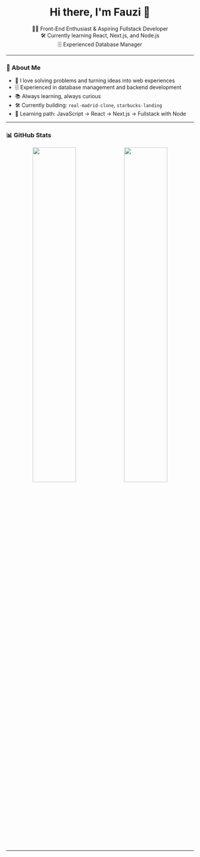 <h1 align="center">Hi there, I'm Fauzi 👋</h1>

<p align="center">
  👨‍💻 Front-End Enthusiast & Aspiring Fullstack Developer <br/>
  🛠️ Currently learning React, Next.js, and Node.js <br/>
  🗄️ Experienced Database Manager
</p>

---

### 🧭 About Me

- 🧠 I love solving problems and turning ideas into web experiences
- 🗄️ Experienced in database management and backend development
- 📚 Always learning, always curious
- 🛠️ Currently building: `real-madrid-clone`, `starbucks-landing`
- 🌱 Learning path: JavaScript → React → Next.js → Fullstack with Node

---

### 📊 GitHub Stats

<p align="center">
  <img src="https://github-readme-stats.vercel.app/api?username=Fauzi-Taufiq&show_icons=true&theme=transparent&hide_title=true" width="48%" />
  <img src="https://github-readme-stats.vercel.app/api/top-langs/?username=Fauzi-Taufiq&layout=compact&theme=transparent" width="48%" />
</p>

---
